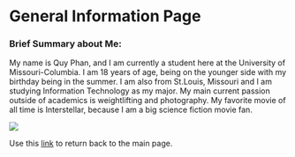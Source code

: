 <!DOCTYPE html>
<html>
  <body>
    <h1>General Information Page</h1>
    <h3>Brief Summary about Me:</h2>
    <p>My name is Quy Phan, and I am currently a student here at the University of Missouri-Columbia. I am 18 years of age, being on the younger side with my birthday being in the summer. I am also from St.Louis, Missouri and I am studying Information Technology as my major. My main current passion outside of academics is weightlifting and photography. My favorite movie of all time is Interstellar, because I am a big science fiction movie fan.</p>
    <img src="https://www.worldatlas.com/r/w960-q80/upload/d5/87/4c/shutterstock-1196389171.jpg">
    <p>Use this <a href=”README.md”>link</a> to return back to the main page.</p>
  </body>
</html>
